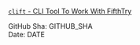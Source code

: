[`clift` - CLI Tool To Work With FifthTry](https://fifthtry.com/)

GitHub Sha: GITHUB_SHA  
Date: DATE  
